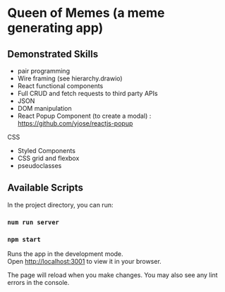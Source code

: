# Queen of Memes (a meme generating app) 
## Demonstrated Skills
- pair programming
- Wire framing (see hierarchy.drawio)
- React functional components
- Full CRUD and fetch requests to third party APIs
- JSON
- DOM manipulation
- React Popup Component (to create a modal) : https://github.com/yjose/reactjs-popup

CSS
- Styled Components
- CSS grid and flexbox
- pseudoclasses

## Available Scripts

In the project directory, you can run:

### `num run server`

### `npm start`

Runs the app in the development mode.\
Open [http://localhost:3001](http://localhost:3001) to view it in your browser.

The page will reload when you make changes.
You may also see any lint errors in the console.


